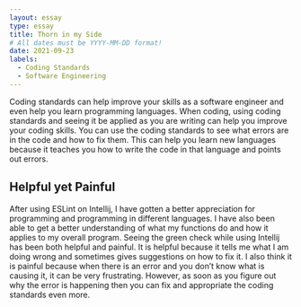 ```yaml
---
layout: essay
type: essay
title: Thorn in my Side
# All dates must be YYYY-MM-DD format!
date: 2021-09-23
labels:
  - Coding Standards 
  - Software Engineering
---
```


Coding standards can help improve your skills as a software engineer and even help you learn programming languages. When coding, using coding standards and seeing it be applied as you are writing can help you improve your coding skills. You can use the coding standards to see what errors are in the code and how to fix them. This can help you learn new languages because it teaches you how to write the code in that language and points out errors. 
## Helpful yet Painful 
After using ESLint on Intellij, I have gotten a better appreciation for programming and programming in different languages. I have also been able to get a better understanding of what my functions do and how it applies to my overall program. Seeing the green check while using Intellij has been both helpful and painful. It is helpful because it tells me what I am doing wrong and sometimes gives suggestions on how to fix it. I also think it is painful because when there is an error and you don’t know what is causing it, it can be very frustrating. However, as soon as you figure out why the error is happening then you can fix and appropriate the coding standards even more. 
